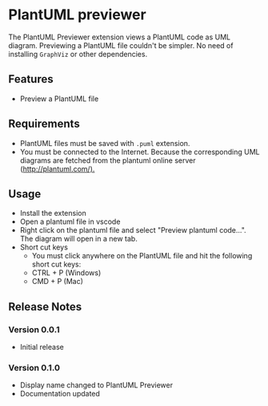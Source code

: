 # PlantUML previewer

The PlantUML Previewer extension views a PlantUML code as UML diagram.
Previewing a PlantUML file couldn't be simpler. No need of installing `GraphViz` or other dependencies.

## Features

- Preview a PlantUML file

## Requirements

- PlantUML files must be saved with `.puml` extension.
- You must be connected to the Internet. Because the corresponding UML diagrams are fetched from the plantuml online server (<http://plantuml.com/).>
  
## Usage

- Install the extension
- Open a plantuml file in vscode
- Right click on the plantuml file and select "Preview plantuml code...". The diagram will open in a new tab.
- Short cut keys
  - You must click anywhere on the PlantUML file and hit the following short cut keys:
  - CTRL + P (Windows)
  - CMD + P (Mac)

## Release Notes

### Version 0.0.1

- Initial release
  
### Version 0.1.0

- Display name changed to PlantUML Previewer
- Documentation updated
